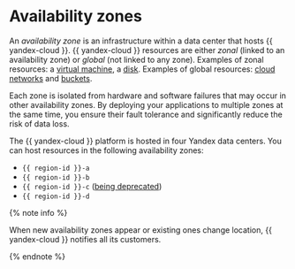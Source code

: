 # Availability zones

An _availability zone_ is an infrastructure within a data center that hosts {{ yandex-cloud }}. {{ yandex-cloud }} resources are either _zonal_ (linked to an availability zone) or _global_ (not linked to any zone). Examples of zonal resources: a [virtual machine](../../compute/concepts/vm.md), a [disk](../../compute/concepts/disk.md). Examples of global resources: [cloud networks](../../vpc/concepts/network.md) and [buckets](../../storage/concepts/bucket.md).


Each zone is isolated from hardware and software failures that may occur in other availability zones. By deploying your applications to multiple zones at the same time, you ensure their fault tolerance and significantly reduce the risk of data loss.

The {{ yandex-cloud }} platform is hosted in four Yandex data centers. You can host resources in the following availability zones:

* `{{ region-id }}-a`
* `{{ region-id }}-b`
* `{{ region-id }}-c` ([being deprecated](ru-central1-c-deprecation.md))
* `{{ region-id }}-d`



{% note info %}

When new availability zones appear or existing ones change location, {{ yandex-cloud }} notifies all its customers.

{% endnote %}
